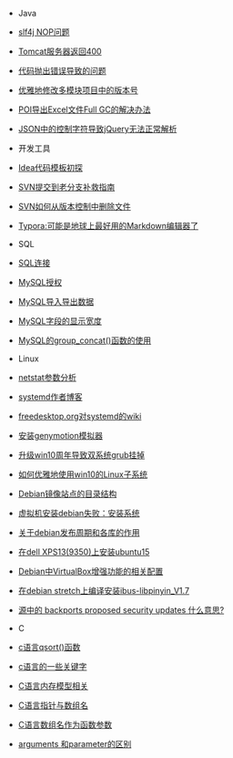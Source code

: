 - Java

 - [slf4j NOP问题](work-notes/java/slf4j_nop.md)
 - [Tomcat服务器返回400](work-notes/java/tomcat_400.md)
 - [代码抛出错误导致的问题](work-notes/java/no_such_method_error.md)
 - [优雅地修改多模块项目中的版本号](work-notes/java/maven_modules.md)
 - [POI导出Excel文件Full GC的解决办法](work-notes/java/poi_full_gc.md)
 - [JSON中的控制字符导致jQuery无法正常解析](work-notes/java/ctrl_char_in_json.md)

- 开发工具

 - [Idea代码模板初探](work-notes/tools/idea_template.md)
 - [SVN提交到老分支补救指南](work-notes/tools/svn_commit_old_branch.md)
 - [SVN如何从版本控制中删除文件](work-notes/tools/svn_local_delete.md)
 - [Typora:可能是地球上最好用的Markdown编辑器了](work-notes/tools/typora.md)
 
- SQL
 - [SQL连接](work-notes/sql/sql_join.md)
 - [MySQL授权](work-notes/sql/mysql_grant.md)
 - [MySQL导入导出数据](work-notes/sql/mysql_import_export.md)
 - [MySQL字段的显示宽度](work-notes/sql/mysql_column_width.md)
 - [MySQL的group_concat()函数的使用](work-notes/sql/mysql_group_concat.md)

- Linux
 - [netstat参数分析](work-notes/linux/netstat.md)
 - [systemd作者博客](work-notes/other/systemd_blog.md)
 - [freedesktop.org对systemd的wiki](work-notes/other/systemd_wiki.md)
 - [安装genymotion模拟器](work-notes/other/genymotion_install.md)
 - [升级win10周年导致双系统grub挂掉](work-notes/other/win10_grub.md)
 - [如何优雅地使用win10的Linux子系统](work-notes/other/wsl.md)
 - [Debian镜像站点的目录结构](work-notes/other/debian_mirror.md)
 - [虚拟机安装debian失败：安装系统](work-notes/other/debian_vm.md)
 - [关于debian发布周期和各库的作用](work-notes/other/debian_apt_source.md)
 - [在dell XPS13(9350)上安装ubuntu15](work-notes/other/install_ubuntu_on_xps13.md)
 - [Debian中VirtualBox增强功能的相关配置](work-notes/other/virtualbox_debian.md)
 - [在debian stretch上编译安装ibus-libpinyin_V1.7](work-notes/other/compile_ibus-libpinyin.md)
 - [源中的 backports proposed security updates 什么意思?](work-notes/other/soucelist_in_ubuntu.md)
 
- C

 - [c语言qsort()函数](work-notes/clang/c_qsort.md)
 - [c语言的一些关键字](work-notes/clang/c_keyword.md)
 - [C语言内存模型相关](work-notes/clang/c_mem_model.md)
 - [C语言指针与数组名](work-notes/clang/c_pointer_array.md)
 - [C语言数组名作为函数参数](work-notes/clang/c_array_func.md)
 - [arguments 和parameter的区别](work-notes/clang/arguments_parameter_diff.md)
